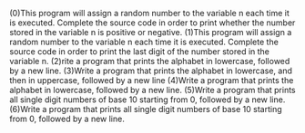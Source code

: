 (0)This program will assign a random number to the variable n each time it is executed. Complete the source code in order to print whether the number stored in the variable n is positive or negative.
(1)This program will assign a random number to the variable n each time it is executed. Complete the source code in order to print the last digit of the number stored in the variable n.
(2)rite a program that prints the alphabet in lowercase, followed by a new line.
(3)Write a program that prints the alphabet in lowercase, and then in uppercase, followed by a new line
(4)Write a program that prints the alphabet in lowercase, followed by a new line.
(5)Write a program that prints all single digit numbers of base 10 starting from 0, followed by a new line.
(6)Write a program that prints all single digit numbers of base 10 starting from 0, followed by a new line.





